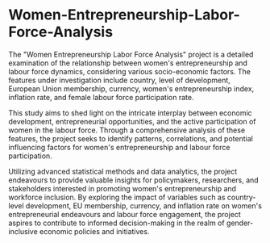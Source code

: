 # Women-Entrepreneurship-Labor-Force-Analysis


The "Women Entrepreneurship Labor Force Analysis" project is a detailed examination of the relationship between women's entrepreneurship and labour force dynamics, considering various socio-economic factors. The features under investigation include country, level of development, European Union membership, currency, women's entrepreneurship index, inflation rate, and female labour force participation rate.


This study aims to shed light on the intricate interplay between economic development, entrepreneurial opportunities, and the active participation of women in the labour force. Through a comprehensive analysis of these features, the project seeks to identify patterns, correlations, and potential influencing factors for women's entrepreneurship and labour force participation.

Utilizing advanced statistical methods and data analytics, the project endeavours to provide valuable insights for policymakers, researchers, and stakeholders interested in promoting women's entrepreneurship and workforce inclusion. By exploring the impact of variables such as country-level development, EU membership, currency, and inflation rate on women's entrepreneurial endeavours and labour force engagement, the project aspires to contribute to informed decision-making in the realm of gender-inclusive economic policies and initiatives.
